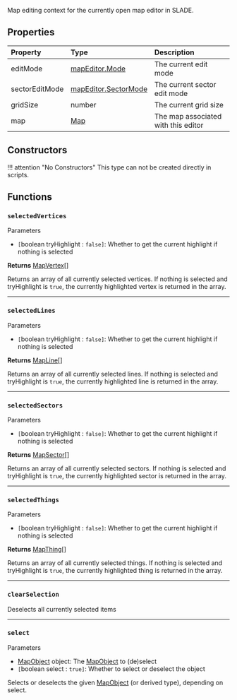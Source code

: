 
Map editing context for the currently open map editor in SLADE.

## Properties

| Property | Type | Description |
|:---------|:-----|:------------|
<prop>editMode</prop>        | <type>[mapEditor.Mode](../Namespaces/MapEditor.md#mode)</type> | The current edit mode
<prop>sectorEditMode</prop>  | <type>[mapEditor.SectorMode](../Namespaces/MapEditor.md#sectormode)</type> | The current sector edit mode
<prop>gridSize</prop>        | <type>number</type> | The current grid size
<prop>map</prop>             | <type>[Map](Map.md)</type> | The map associated with this editor

## Constructors

!!! attention "No Constructors"
    This type can not be created directly in scripts.

## Functions

### `selectedVertices`

<params>Parameters</params>

* `[`<type>boolean</type> <arg>tryHighlight</arg> : `false]`: Whether to get the current highlight if nothing is selected

**Returns** <type>[MapVertex](MapVertex.md)\[\]</type>

Returns an array of all currently selected vertices. If nothing is selected and <arg>tryHighlight</arg> is `true`, the currently highlighted vertex is returned in the array.

---
### `selectedLines`

<params>Parameters</params>

* `[`<type>boolean</type> <arg>tryHighlight</arg> : `false]`: Whether to get the current highlight if nothing is selected

**Returns** <type>[MapLine](MapLine.md)\[\]</type>

Returns an array of all currently selected lines. If nothing is selected and <arg>tryHighlight</arg> is `true`, the currently highlighted line is returned in the array.

---
### `selectedSectors`

<params>Parameters</params>

* `[`<type>boolean</type> <arg>tryHighlight</arg> : `false]`: Whether to get the current highlight if nothing is selected

**Returns** <type>[MapSector](MapSector.md)\[\]</type>

Returns an array of all currently selected sectors. If nothing is selected and <arg>tryHighlight</arg> is `true`, the currently highlighted sector is returned in the array.

---
### `selectedThings`

<params>Parameters</params>

* `[`<type>boolean</type> <arg>tryHighlight</arg> : `false]`: Whether to get the current highlight if nothing is selected

**Returns** <type>[MapThing](MapThing.md)\[\]</type>

Returns an array of all currently selected things. If nothing is selected and <arg>tryHighlight</arg> is `true`, the currently highlighted thing is returned in the array.

---
### `clearSelection`

Deselects all currently selected items

---
### `select`

<params>Parameters</params>

* <type>[MapObject](MapObject.md)</type> <arg>object</arg>: The <type>[MapObject](MapObject.md)</type> to (de)select
* `[`<type>boolean</type> <arg>select</arg> : `true]`: Whether to select or deselect the object

Selects or deselects the given <type>[MapObject](MapObject.md)</type> (or derived type), depending on <arg>select</arg>.
